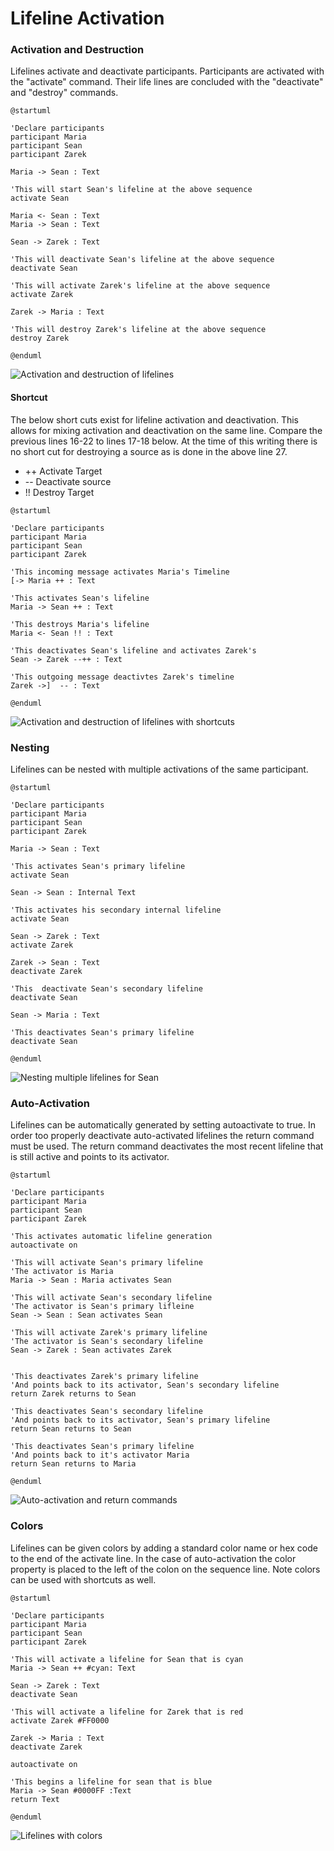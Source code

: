 # Lifeline Activation

### Activation and Destruction

Lifelines activate and deactivate participants. Participants are activated with the "activate" command. Their life lines are concluded with the "deactivate" and "destroy" commands.

```
@startuml

'Declare participants
participant Maria
participant Sean
participant Zarek

Maria -> Sean : Text

'This will start Sean's lifeline at the above sequence
activate Sean

Maria <- Sean : Text
Maria -> Sean : Text

Sean -> Zarek : Text

'This will deactivate Sean's lifeline at the above sequence
deactivate Sean

'This will activate Zarek's lifeline at the above sequence
activate Zarek

Zarek -> Maria : Text

'This will destroy Zarek's lifeline at the above sequence
destroy Zarek

@enduml
```

![Activation and destruction of lifelines](../../../../.gitbook/assets/27LifelineActivationDestruction.png)

#### Shortcut

The below short cuts exist for lifeline activation and deactivation. This allows for mixing activation and deactivation on the same line. Compare the previous lines 16-22 to lines 17-18 below. At the time of this writing there is no short cut for destroying a source as is done in the above line 27.

* \++ Activate Target
* \--  Deactivate source
* !!   Destroy Target

```
@startuml

'Declare participants
participant Maria
participant Sean
participant Zarek

'This incoming message activates Maria's Timeline
[-> Maria ++ : Text

'This activates Sean's lifeline
Maria -> Sean ++ : Text

'This destroys Maria's lifeline
Maria <- Sean !! : Text

'This deactivates Sean's lifeline and activates Zarek's
Sean -> Zarek --++ : Text

'This outgoing message deactivtes Zarek's timeline
Zarek ->]  -- : Text

@enduml
```

![Activation and destruction of lifelines with shortcuts](../../../../.gitbook/assets/27SCLifelineActivationDestruction.png)

### Nesting

Lifelines can be nested with multiple activations of the same participant.

```
@startuml

'Declare participants
participant Maria
participant Sean
participant Zarek

Maria -> Sean : Text

'This activates Sean's primary lifeline
activate Sean

Sean -> Sean : Internal Text

'This activates his secondary internal lifeline
activate Sean

Sean -> Zarek : Text
activate Zarek

Zarek -> Sean : Text
deactivate Zarek

'This  deactivate Sean's secondary lifeline
deactivate Sean

Sean -> Maria : Text

'This deactivates Sean's primary lifeline
deactivate Sean

@enduml
```

![Nesting multiple lifelines for Sean](../../../../.gitbook/assets/28LifelineNesting.png)

### Auto-Activation

Lifelines can be automatically generated by setting autoactivate to true. In order too properly deactivate auto-activated lifelines the return command must be used. The return command deactivates the most recent lifeline that is still active and points to its activator.

```
@startuml

'Declare participants
participant Maria
participant Sean
participant Zarek

'This activates automatic lifeline generation
autoactivate on

'This will activate Sean's primary lifeline
'The activator is Maria
Maria -> Sean : Maria activates Sean

'This will activate Sean's secondary lifeline
'The activator is Sean's primary lifleine
Sean -> Sean : Sean activates Sean

'This will activate Zarek's primary lifeline
'The activator is Sean's secondary lifeline
Sean -> Zarek : Sean activates Zarek


'This deactivates Zarek's primary lifeline
'And points back to its activator, Sean's secondary lifeline 
return Zarek returns to Sean

'This deactivates Sean's secondary lifeline
'And points back to its activator, Sean's primary lifeline
return Sean returns to Sean

'This deactivates Sean's primary lifeline
'And points back to it's activator Maria
return Sean returns to Maria

@enduml
```

![Auto-activation and return commands](../../../../.gitbook/assets/29LifelineAutoactivation.png)

### Colors

Lifelines can be given colors by adding a standard color name or hex code to the end of the activate line. In the case of auto-activation the color property is placed to the left of the colon on the sequence line. Note colors can be used with shortcuts as well.

```
@startuml

'Declare participants
participant Maria
participant Sean
participant Zarek

'This will activate a lifeline for Sean that is cyan
Maria -> Sean ++ #cyan: Text

Sean -> Zarek : Text
deactivate Sean

'This will activate a lifeline for Zarek that is red
activate Zarek #FF0000

Zarek -> Maria : Text
deactivate Zarek

autoactivate on

'This begins a lifeline for sean that is blue
Maria -> Sean #0000FF :Text
return Text

@enduml
```

![Lifelines with colors](../../../../.gitbook/assets/30LifelineColors.png)

